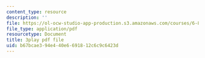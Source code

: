 ```yaml
---
content_type: resource
description: ''
file: https://ol-ocw-studio-app-production.s3.amazonaws.com/courses/6-849-geometric-folding-algorithms-linkages-origami-polyhedra-fall-2012/b67bcae394e440e6691812c6c9c6423d_ylQ5-9f5KIs.pdf
file_type: application/pdf
resourcetype: Document
title: 3play pdf file
uid: b67bcae3-94e4-40e6-6918-12c6c9c6423d
---
```

